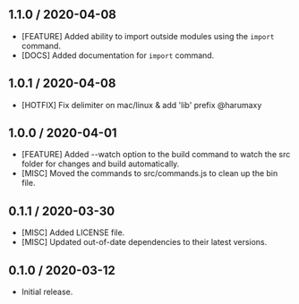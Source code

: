 ## 1.1.0 / 2020-04-08
- [FEATURE] Added ability to import outside modules using the `import` command.
- [DOCS] Added documentation for `import` command.

## 1.0.1 / 2020-04-08
- [HOTFIX] Fix delimiter on mac/linux & add 'lib' prefix @harumaxy

## 1.0.0 / 2020-04-01
- [FEATURE] Added --watch option to the build command to watch the src folder for changes and build automatically.
- [MISC] Moved the commands to src/commands.js to clean up the bin file.

## 0.1.1 / 2020-03-30
- [MISC] Added LICENSE file.
- [MISC] Updated out-of-date dependencies to their latest versions.

## 0.1.0 / 2020-03-12
- Initial release.